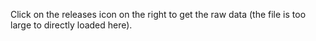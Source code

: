 Click on the releases icon on the right to get the raw data (the file is too large to directly loaded here).
